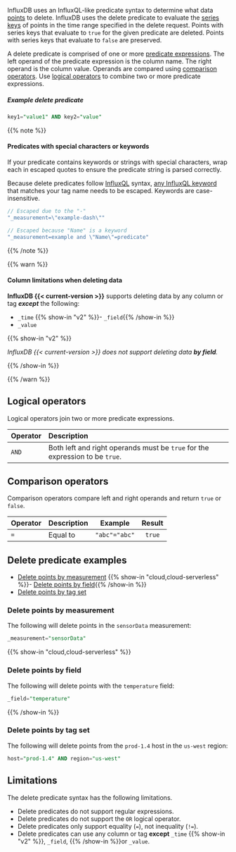 
InfluxDB uses an InfluxQL-like predicate syntax to determine what data
[points](/influxdb/version/reference/glossary/#point) to delete.
InfluxDB uses the delete predicate to evaluate the [series keys](/influxdb/version/reference/glossary/#series-key)
of points in the time range specified in the delete request.
Points with series keys that evaluate to `true` for the given predicate are deleted.
Points with series keys that evaluate to `false` are preserved.

A delete predicate is comprised of one or more [predicate expressions](/influxdb/version/reference/glossary/#predicate-expression).
The left operand of the predicate expression is the column name.
The right operand is the column value.
Operands are compared using [comparison operators](#comparison-operators).
Use [logical operators](#logical-operators) to combine two or more predicate expressions.

##### Example delete predicate
```sql
key1="value1" AND key2="value"
```

{{% note %}}
#### Predicates with special characters or keywords
If your predicate contains keywords or strings with special characters, wrap each in escaped
quotes to ensure the predicate string is parsed correctly.

Because delete predicates follow [InfluxQL](/influxdb/version/reference/syntax/influxql) syntax, [any InfluxQL keyword](/influxdb/version/reference/syntax/influxql/spec/#keywords)
that matches your tag name needs to be escaped. Keywords are case-insensitive.

```js
// Escaped due to the "-"
"_measurement=\"example-dash\""

// Escaped because "Name" is a keyword
"_measurement=example and \"Name\"=predicate"
```
{{% /note %}}

{{% warn %}}
#### Column limitations when deleting data
**InfluxDB {{< current-version >}}** supports deleting data by any column or tag
_**except**_ the following:

- `_time`
{{% show-in "v2" %}}- `_field`{{% /show-in %}}
- `_value`

{{% show-in "v2" %}}

_InfluxDB {{< current-version >}} does not support deleting data **by field**._

{{% /show-in %}}

{{% /warn %}}

## Logical operators
Logical operators join two or more predicate expressions.

| Operator | Description                                                                  |
|:-------- |:-----------                                                                  |
| `AND`    | Both left and right operands must be `true` for the expression to be `true`. |

## Comparison operators
Comparison operators compare left and right operands and return `true` or `false`.

| Operator | Description  | Example        | Result |
|:-------- |:-----------  |:-------:       |:------:|
| `=`      | Equal to     | `"abc"="abc"`  | `true` |

## Delete predicate examples

- [Delete points by measurement](#delete-points-by-measurement)
{{% show-in "cloud,cloud-serverless" %}}- [Delete points by field](#delete-points-by-field){{% /show-in %}}
- [Delete points by tag set](#delete-points-by-tag-set)

### Delete points by measurement
The following will delete points in the `sensorData` measurement:

```sql
_measurement="sensorData"
```

{{% show-in "cloud,cloud-serverless" %}}

### Delete points by field
The following will delete points with the `temperature` field:

```sql
_field="temperature"
```

{{% /show-in %}}

### Delete points by tag set
The following will delete points from the `prod-1.4` host in the `us-west` region:

```sql
host="prod-1.4" AND region="us-west"
```

## Limitations
The delete predicate syntax has the following limitations.

- Delete predicates do not support regular expressions.
- Delete predicates do not support the `OR` logical operator.
- Delete predicates only support equality (`=`), not inequality (`!=`).
- Delete predicates can use any column or tag **except** `_time`
  {{% show-in "v2" %}}, `_field`, {{% /show-in %}}or `_value`.

